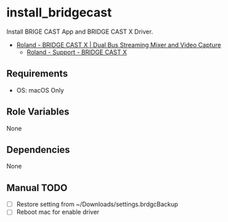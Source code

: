 # install_bridgecast

Install BRIGE CAST App and BRIDGE CAST X Driver.

- [Roland - BRIDGE CAST X | Dual Bus Streaming Mixer and Video Capture](https://www.roland.com/us/products/bridge_cast_x/)
  - [Roland - Support - BRIDGE CAST X](https://www.roland.com/us/support/by_product/bridge_cast_x/)

## Requirements

- OS: macOS Only

## Role Variables

None

## Dependencies

None

## Manual TODO

- [ ] Restore setting from ~/Downloads/settings.brdgcBackup
- [ ] Reboot mac for enable driver
